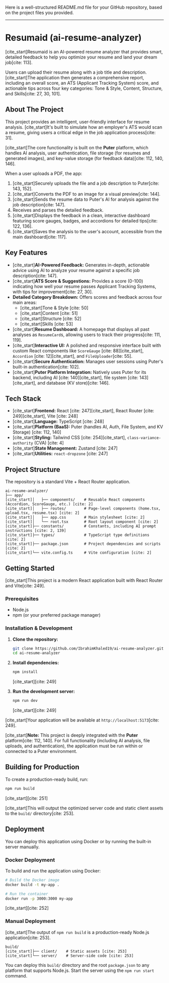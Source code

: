 Here is a well-structured README.md file for your GitHub repository, based on the project files you provided.

-----

# Resumaid (ai-resume-analyzer)

[cite\_start]Resumaid is an AI-powered resume analyzer that provides smart, detailed feedback to help you optimize your resume and land your dream job[cite: 113].

Users can upload their resume along with a job title and description. [cite\_start]The application then generates a comprehensive report, including an overall score, an ATS (Applicant Tracking System) score, and actionable tips across four key categories: Tone & Style, Content, Structure, and Skills[cite: 27, 30, 101].

## About The Project

This project provides an intelligent, user-friendly interface for resume analysis. [cite\_start]It's built to simulate how an employer's ATS would scan a resume, giving users a critical edge in the job application process[cite: 31].

[cite\_start]The core functionality is built on the **Puter** platform, which handles AI analysis, user authentication, file storage (for resumes and generated images), and key-value storage (for feedback data)[cite: 112, 140, 146].

When a user uploads a PDF, the app:

1.  [cite\_start]Securely uploads the file and a job description to Puter[cite: 143, 152].
2.  [cite\_start]Converts the PDF to an image for a visual preview[cite: 144].
3.  [cite\_start]Sends the resume data to Puter's AI for analysis against the job description[cite: 147].
4.  Receives and parses the detailed feedback.
5.  [cite\_start]Displays the feedback in a clean, interactive dashboard featuring score gauges, badges, and accordions for detailed tips[cite: 122, 136].
6.  [cite\_start]Saves the analysis to the user's account, accessible from the main dashboard[cite: 117].

## Key Features

  * [cite\_start]**AI-Powered Feedback:** Generates in-depth, actionable advice using AI to analyze your resume against a specific job description[cite: 147].
  * [cite\_start]**ATS Score & Suggestions:** Provides a score (0-100) indicating how well your resume passes Applicant Tracking Systems, with tips for improvement[cite: 27, 30].
  * **Detailed Category Breakdown:** Offers scores and feedback across four main areas:
      * [cite\_start]Tone & Style [cite: 50]
      * [cite\_start]Content [cite: 51]
      * [cite\_start]Structure [cite: 52]
      * [cite\_start]Skills [cite: 53]
  * [cite\_start]**Resume Dashboard:** A homepage that displays all past analyses as `ResumeCard`s, allowing users to track their progress[cite: 111, 119].
  * [cite\_start]**Interactive UI:** A polished and responsive interface built with custom React components like `ScoreGauge` [cite: 88][cite\_start], `Accordion` [cite: 12][cite\_start], and `FileUploader`[cite: 55].
  * [cite\_start]**Secure Authentication:** Manages user sessions using Puter's built-in authentication[cite: 102].
  * [cite\_start]**Puter Platform Integration:** Natively uses Puter for its backend, including AI [cite: 140][cite\_start], file system [cite: 143][cite\_start], and database (KV store)[cite: 146].

## Tech Stack

  * [cite\_start]**Frontend:** React [cite: 247][cite\_start], React Router [cite: 249][cite\_start], Vite [cite: 248]
  * [cite\_start]**Language:** TypeScript [cite: 248]
  * [cite\_start]**Platform (BaaS):** Puter (handles AI, Auth, File System, and KV Storage) [cite: 112, 140]
  * [cite\_start]**Styling:** Tailwind CSS [cite: 254][cite\_start], `class-variance-authority` (CVA) [cite: 4]
  * [cite\_start]**State Management:** Zustand [cite: 247]
  * [cite\_start]**Utilities:** `react-dropzone` [cite: 247]

## Project Structure

The repository is a standard Vite + React Router application.

```
ai-resume-analyzer/
├── app/
[cite_start]│   ├── components/    # Reusable React components (Accordion, ScoreGauge, etc.) [cite: 2]
[cite_start]│   ├── routes/        # Page-level components (home.tsx, upload.tsx, resume.tsx) [cite: 2]
[cite_start]│   ├── app.css        # Main stylesheet [cite: 2]
[cite_start]│   └── root.tsx       # Root layout component [cite: 2]
[cite_start]├── constants/         # Constants, including AI prompt instructions [cite: 2, 139]
[cite_start]├── types/             # TypeScript type definitions [cite: 2]
[cite_start]├── package.json       # Project dependencies and scripts [cite: 2]
[cite_start]└── vite.config.ts     # Vite configuration [cite: 2]
```

## Getting Started

[cite\_start]This project is a modern React application built with React Router and Vite[cite: 249].

### Prerequisites

  * Node.js
  * npm (or your preferred package manager)

### Installation & Development

1.  **Clone the repository:**

    ```bash
    git clone https://github.com/IbrahimKhaled19/ai-resume-analyzer.git
    cd ai-resume-analyzer
    ```

2.  **Install dependencies:**

    ```bash
    npm install
    ```

    [cite\_start][cite: 249]

3.  **Run the development server:**

    ```bash
    npm run dev
    ```

    [cite\_start][cite: 249]

[cite\_start]Your application will be available at `http://localhost:5173`[cite: 249].

[cite\_start]**Note:** This project is deeply integrated with the **Puter** platform[cite: 112, 140]. For full functionality (including AI analysis, file uploads, and authentication), the application must be run within or connected to a Puter environment.

## Building for Production

To create a production-ready build, run:

```bash
npm run build
```

[cite\_start][cite: 251]

[cite\_start]This will output the optimized server code and static client assets to the `build/` directory[cite: 253].

## Deployment

You can deploy this application using Docker or by running the built-in server manually.

### Docker Deployment

To build and run the application using Docker:

```bash
# Build the Docker image
docker build -t my-app .

# Run the container
docker run -p 3000:3000 my-app
```

[cite\_start][cite: 252]

### Manual Deployment

[cite\_start]The output of `npm run build` is a production-ready Node.js application[cite: 253].

```
build/
[cite_start]├── client/    # Static assets [cite: 253]
[cite_start]└── server/    # Server-side code [cite: 253]
```

You can deploy this `build/` directory and the root `package.json` to any platform that supports Node.js. Start the server using the `npm run start` command.
